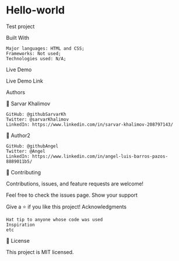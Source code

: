 # Hello-world
Test project

Built With

    Major languages: HTML and CSS;
    Frameworks: Not used;
    Technologies used: N/A;

Live Demo

Live Demo Link

Authors

👤 Sarvar Khalimov

    GitHub: @githubSarvarKh
    Twitter: @sarvarKhalimov
    LinkedIn: https://www.linkedin.com/in/sarvar-khalimov-208797143/

👤 Author2

    GitHub: @githubAngel
    Twitter: @Angel
    LinkedIn: https://www.linkedin.com/in/angel-luis-barros-pazos-8889011b5/

🤝 Contributing

Contributions, issues, and feature requests are welcome!

Feel free to check the issues page.
Show your support

Give a ⭐️ if you like this project!
Acknowledgments

    Hat tip to anyone whose code was used
    Inspiration
    etc

📝 License

This project is MIT licensed.
